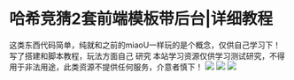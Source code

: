 # 哈希竞猜2套前端模板带后台|详细教程

这类东西代码简单，纯就和之前的miaoU一样玩的是个概念，仅供自己学习下！写了搭建和脚本教程，玩法方面自己 研究
本站学习资源仅供学习测试研究，不得用于非法用途，此类资源不提供任何服务，介意者慎下！
[![](https://wukongymw.com/wp-content/uploads/2023/01/1674140685-3d70c1c46e754f5.jpg)](https://wukongymw.com/wp-content/uploads/2023/01/1674140685-3d70c1c46e754f5.jpg)
[![](https://wukongymw.com/wp-content/uploads/2023/01/1674140683-5f5d29d56086883.jpg)](https://wukongymw.com/wp-content/uploads/2023/01/1674140683-5f5d29d56086883.jpg)
[![](https://wukongymw.com/wp-content/uploads/2023/01/1674140680-99058ebad1e6e77.jpg)](https://wukongymw.com/wp-content/uploads/2023/01/1674140680-99058ebad1e6e77.jpg)